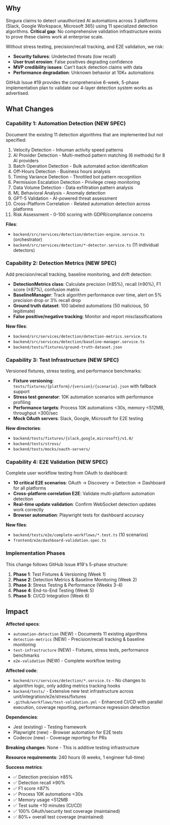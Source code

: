 ## Why

Singura claims to detect unauthorized AI automations across 3 platforms (Slack, Google Workspace, Microsoft 365) using 11 specialized detection algorithms. **Critical gap**: No comprehensive validation infrastructure exists to prove these claims work at enterprise scale.

Without stress testing, precision/recall tracking, and E2E validation, we risk:
- **Security failures**: Undetected threats (low recall)
- **User trust erosion**: False positives degrading confidence  
- **MVP credibility issues**: Can't back detection claims with data
- **Performance degradation**: Unknown behavior at 10K+ automations

GitHub Issue #19 provides the comprehensive 6-week, 5-phase implementation plan to validate our 4-layer detection system works as advertised.

## What Changes

### Capability 1: Automation Detection (NEW SPEC)
Document the existing 11 detection algorithms that are implemented but not specified:
1. Velocity Detection - Inhuman activity speed patterns
2. AI Provider Detection - Multi-method pattern matching (6 methods) for 8 AI providers
3. Batch Operation Detection - Bulk automated action identification
4. Off-Hours Detection - Business hours analysis
5. Timing Variance Detection - Throttled bot pattern recognition
6. Permission Escalation Detection - Privilege creep monitoring
7. Data Volume Detection - Data exfiltration pattern analysis
8. ML Behavioral Analysis - Anomaly detection
9. GPT-5 Validation - AI-powered threat assessment
10. Cross-Platform Correlation - Related automation detection across platforms
11. Risk Assessment - 0-100 scoring with GDPR/compliance concerns

**Files**: 
- `backend/src/services/detection/detection-engine.service.ts` (orchestrator)
- `backend/src/services/detection/*-detector.service.ts` (11 individual detectors)

### Capability 2: Detection Metrics (NEW SPEC)
Add precision/recall tracking, baseline monitoring, and drift detection:
- **DetectionMetrics class**: Calculate precision (≥85%), recall (≥90%), F1 score (≥87%), confusion matrix
- **BaselineManager**: Track algorithm performance over time, alert on 5% precision drop or 3% recall drop
- **Ground truth dataset**: 100 labeled automations (50 malicious, 50 legitimate)
- **False positive/negative tracking**: Monitor and report misclassifications

**New files**:
- `backend/src/services/detection/detection-metrics.service.ts`
- `backend/src/services/detection/baseline-manager.service.ts`
- `backend/tests/fixtures/ground-truth-dataset.json`

### Capability 3: Test Infrastructure (NEW SPEC)
Versioned fixtures, stress testing, and performance benchmarks:
- **Fixture versioning**: `tests/fixtures/{platform}/{version}/{scenario}.json` with fallback support
- **Stress test generator**: 10K automation scenarios with performance profiling
- **Performance targets**: Process 10K automations <30s, memory <512MB, throughput >300/sec
- **Mock OAuth servers**: Slack, Google, Microsoft for E2E testing

**New directories**:
- `backend/tests/fixtures/{slack,google,microsoft}/v1.0/`
- `backend/tests/stress/`
- `backend/tests/mocks/oauth-servers/`

### Capability 4: E2E Validation (NEW SPEC)
Complete user workflow testing from OAuth to dashboard:
- **10 critical E2E scenarios**: OAuth → Discovery → Detection → Dashboard for all platforms
- **Cross-platform correlation E2E**: Validate multi-platform automation detection
- **Real-time update validation**: Confirm WebSocket detection updates work correctly
- **Browser automation**: Playwright tests for dashboard accuracy

**New files**:
- `backend/tests/e2e/complete-workflows/*.test.ts` (10 scenarios)
- `frontend/e2e/dashboard-validation.spec.ts`

### Implementation Phases
This change follows GitHub Issue #19's 5-phase structure:
1. **Phase 1**: Test Fixtures & Versioning (Week 1)
2. **Phase 2**: Detection Metrics & Baseline Monitoring (Week 2)
3. **Phase 3**: Stress Testing & Performance (Weeks 3-4)
4. **Phase 4**: End-to-End Testing (Week 5)
5. **Phase 5**: CI/CD Integration (Week 6)

## Impact

**Affected specs**:
- `automation-detection` (NEW) - Documents 11 existing algorithms
- `detection-metrics` (NEW) - Precision/recall tracking & baseline monitoring
- `test-infrastructure` (NEW) - Fixtures, stress tests, performance benchmarks
- `e2e-validation` (NEW) - Complete workflow testing

**Affected code**:
- `backend/src/services/detection/*.service.ts` - No changes to algorithm logic, only adding metrics tracking hooks
- `backend/tests/` - Extensive new test infrastructure across unit/integration/e2e/stress/fixtures
- `.github/workflows/test-validation.yml` - Enhanced CI/CD with parallel execution, coverage reporting, performance regression detection

**Dependencies**:
- Jest (existing) - Testing framework
- Playwright (new) - Browser automation for E2E tests
- Codecov (new) - Coverage reporting for PRs

**Breaking changes**: None - This is additive testing infrastructure

**Resource requirements**: 240 hours (6 weeks, 1 engineer full-time)

**Success metrics**:
- ✅ Detection precision ≥85%
- ✅ Detection recall ≥90%
- ✅ F1 score ≥87%
- ✅ Process 10K automations <30s
- ✅ Memory usage <512MB
- ✅ Test suite <10 minutes (CI/CD)
- ✅ 100% OAuth/security test coverage (maintained)
- ✅ 80%+ overall test coverage (maintained)
